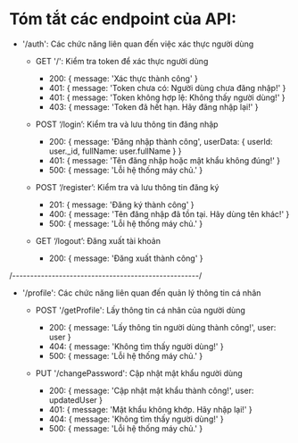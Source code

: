 # Tóm tắt các endpoint của API:

* '/auth': Các chức năng liên quan đến việc xác thực người dùng
    - GET '/': Kiểm tra token để xác thực người dùng
        + 200: { message: 'Xác thực thành công' }
        + 401: { message: 'Token chưa có: Người dùng chưa đăng nhập!' }
        + 401: { message: 'Token không hợp lệ: Không thấy người dùng!' }
        + 403: { message: 'Token đã hết hạn. Hãy đăng nhập lại!' }

    - POST ‘/login’: Kiểm tra và lưu thông tin đăng nhập
        + 200: { message: 'Đăng nhập thành công', userData: { userId: user._id, fullName: user.fullName } }
        + 401: { message: 'Tên đăng nhập hoặc mật khẩu không đúng!' }
        + 500: { message: 'Lỗi hệ thống máy chủ.' }

    - POST ‘/register’: Kiểm tra và lưu thông tin đăng ký
        + 201: { message: 'Đăng ký thành công' }
        + 400: { message: 'Tên đăng nhập đã tồn tại. Hãy dùng tên khác!' }
        + 500: { message: 'Lỗi hệ thống máy chủ.' }

    - GET ‘/logout’: Đăng xuất tài khoản
        + 200: { message: 'Đăng xuất thành công' }

/----------------------------------------------------/

* '/profile': Các chức năng liên quan đến quản lý thông tin cá nhân
    - POST '/getProfile': Lấy thông tin cá nhân của người dùng
        + 200: { message: 'Lấy thông tin người dùng thành công!', user: user }
        + 404: { message: 'Không tìm thấy người dùng!' }
        + 500: { message: 'Lỗi hệ thống máy chủ.' }
    
    - PUT '/changePassword': Cập nhật mật khẩu người dùng
        + 200: { message: 'Cập nhật mật khẩu thành công!', user: updatedUser }
        + 401: { message: 'Mật khẩu không khớp. Hãy nhập lại!' }
        + 404: { message: 'Không tìm thấy người dùng!' }
        + 500: { message: 'Lỗi hệ thống máy chủ.' }
